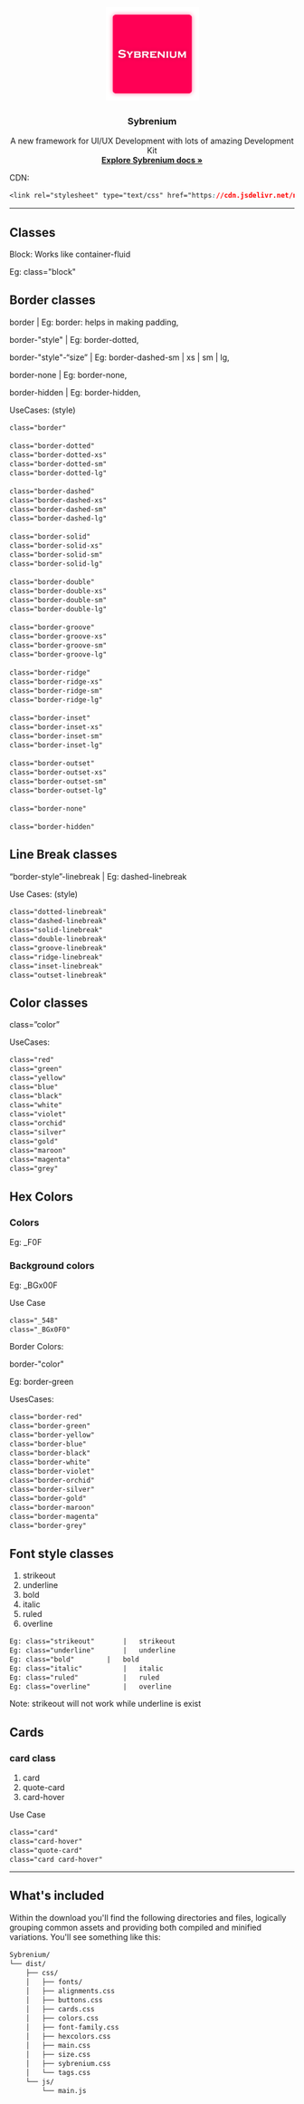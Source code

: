 <p align="center">
  <a href="https://syberstar.netlify.com/">
    <img src="https://github.com/Syber-Lab/Sybrenium/blob/main/imgs/Sybrenium.png" alt="Sybrenium logo" width="165" height="165">
  </a>
</p>

<h3 align="center">Sybrenium</h3>


<p align="center">
  A new framework for UI/UX Development with lots of amazing Development Kit
  <br>
  <a href="https://github.com/Syber-Lab/Sybrenium"><strong>Explore Sybrenium docs »</strong></a>
  <br>
</p>


CDN:
```CSS
<link rel="stylesheet" type="text/css" href="https://cdn.jsdelivr.net/npm/sybrenium@1.1.0/dist/css/main.css">
```

<hr>

##  Classes

Block:
	Works like container-fluid

Eg:    class="block"

## Border classes

border					|   Eg: border: helps in making padding,

border-"style"   			|   Eg: border-dotted,

border-"style"-“size”			|   Eg: border-dashed-sm | xs | sm | lg,

border-none				|   Eg: border-none,

border-hidden				|   Eg: border-hidden,

UseCases: (style)
```
class="border"

class="border-dotted"
class="border-dotted-xs"
class="border-dotted-sm"
class="border-dotted-lg"

class="border-dashed"
class="border-dashed-xs"
class="border-dashed-sm"
class="border-dashed-lg"

class="border-solid"
class="border-solid-xs"
class="border-solid-sm"
class="border-solid-lg"

class="border-double"
class="border-double-xs"
class="border-double-sm"
class="border-double-lg"

class="border-groove"
class="border-groove-xs"
class="border-groove-sm"
class="border-groove-lg"

class="border-ridge"
class="border-ridge-xs"
class="border-ridge-sm"
class="border-ridge-lg"

class="border-inset"
class="border-inset-xs"
class="border-inset-sm"
class="border-inset-lg"

class="border-outset"
class="border-outset-xs"
class="border-outset-sm"
class="border-outset-lg"

class="border-none"

class="border-hidden"
```
## Line Break classes

“border-style”-linebreak		|  Eg: dashed-linebreak

Use Cases: (style)

```
class="dotted-linebreak"
class="dashed-linebreak"
class="solid-linebreak"
class="double-linebreak"
class="groove-linebreak"
class="ridge-linebreak"
class="inset-linebreak"
class="outset-linebreak"
```

## Color classes

class=”color”

UseCases:
```
class="red"
class="green"
class="yellow"
class="blue"
class="black"
class="white"
class="violet"
class="orchid"
class="silver"
class="gold"
class="maroon"
class="magenta"
class="grey"
```


## Hex Colors

### Colors
Eg: _F0F

### Background colors
Eg: _BGx00F

Use Case
```
class="_548"
class="_BGx0F0"
```


Border Colors:

border-"color"

Eg: border-green

UsesCases:
```
class="border-red"
class="border-green"
class="border-yellow"
class="border-blue"
class="border-black"
class="border-white"
class="border-violet"
class="border-orchid"
class="border-silver"
class="border-gold"
class="border-maroon"
class="border-magenta"
class="border-grey"
```

## Font style classes

1.	strikeout
2.	underline
3.	bold
4.	italic
5.	ruled
6.	overline

```
Eg: class="strikeout"   	|   strikeout
Eg: class="underline"   	|   underline
Eg: class="bold"   		|   bold
Eg: class="italic"   		|   italic
Eg: class="ruled"   		|   ruled
Eg: class="overline"   		|   overline
```
Note:
strikeout will not work while underline is exist


## Cards

### card class

1.	card
2.	quote-card
3.  card-hover

Use Case
```
class="card"
class="card-hover"
class="quote-card"
class="card card-hover"
```
<hr>

## What's included

Within the download you'll find the following directories and files, logically grouping common assets and providing both compiled and minified variations. You'll see something like this:

```text
Sybrenium/
└── dist/
    ├── css/
    │   ├── fonts/
    │   ├── alignments.css
    │   ├── buttons.css
    │   ├── cards.css
    │   ├── colors.css
    │   ├── font-family.css
    │   ├── hexcolors.css
    │   ├── main.css
    │   ├── size.css
    │   ├── sybrenium.css
    │   └── tags.css
    └── js/
      	└── main.js

```
